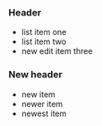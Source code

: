### Header
- list item one
- list item two
- new edit item three

### New header
- new item
- newer item
- newest item
